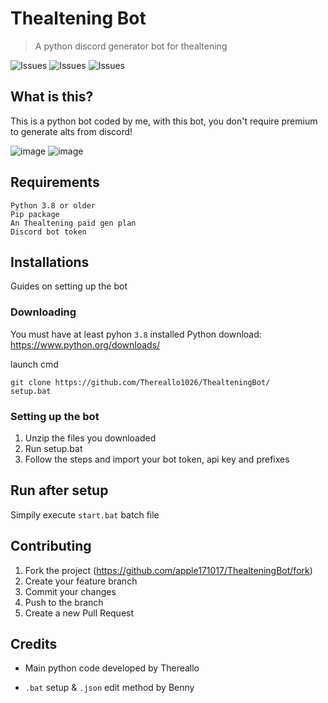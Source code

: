 # Thealtening Bot
> A python discord generator bot for thealtening

![Issues](https://img.shields.io/github/issues/apple171017/ThealteningBot) ![Issues](https://img.shields.io/github/forks/apple171017/ThealteningBot) ![Issues](https://img.shields.io/github/stars/apple171017/ThealteningBot)

## What is this?
This is a python bot coded by me, with this bot, you don't require premium to generate alts from discord!

![image](https://user-images.githubusercontent.com/64765950/174612940-5abb646d-19ca-46e1-bd5c-aeee5bea9e7d.png)
![image](https://user-images.githubusercontent.com/64765950/174612827-3da2c236-176d-4a0e-b050-8ff78cb56fd6.png)


## Requirements
```
Python 3.8 or older
Pip package
An Thealtening paid gen plan
Discord bot token
```

## Installations
Guides on setting up the bot

### Downloading
You must have at least pyhon `3.8` installed
Python download: https://www.python.org/downloads/

launch cmd
```
git clone https://github.com/Thereallo1026/ThealteningBot/
setup.bat
```

### Setting up the bot
1. Unzip the files you downloaded
2. Run setup.bat
3. Follow the steps and import your bot token, api key and prefixes

## Run after setup
Simpily execute `start.bat` batch file

## Contributing

1. Fork the project (<https://github.com/apple171017/ThealteningBot/fork>)
2. Create your feature branch
3. Commit your changes
4. Push to the branch
5. Create a new Pull Request

## Credits
* Main python code developed by Thereallo

* `.bat` setup & `.json` edit method by Benny
